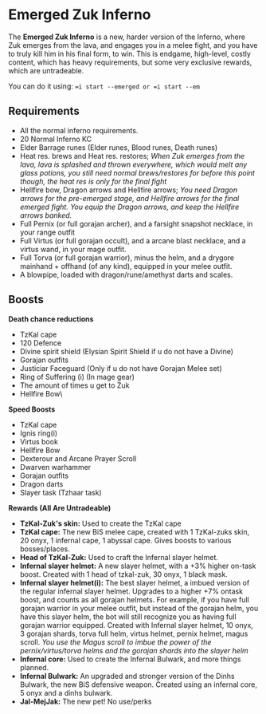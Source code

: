 # Emerged Zuk Inferno

The **Emerged Zuk Inferno** is a new, harder version of the Inferno, where Zuk emerges from the lava, and engages you in a melee fight, and you have to truly kill him in his final form, to win. This is endgame, high-level, costly content, which has heavy requirements, but some very exclusive rewards, which are untradeable.



You can do it using: `=i start --emerged or =i start --em`



## Requirements

* All the normal inferno requirements.
* 20 Normal Inferno KC
* Elder Barrage runes (Elder runes, Blood runes, Death runes)
* Heat res. brews and Heat res. restores; _When Zuk emerges from the lava, lava is splashed and thrown everywhere, which would melt any glass potions, you still need normal brews/restores for before this point though, the heat res is only for the final fight_
* Hellfire bow, Dragon arrows and Hellfire arrows; _You need Dragon arrows for the pre-emerged stage, and Hellfire arrows for the final emerged fight. You equip the Dragon arrows, and keep the Hellfire arrows banked._
* Full Pernix (or full gorajan archer), and a farsight snapshot necklace, in your range outfit
* Full Virtus (or full gorajan occult), and a arcane blast necklace, and a virtus wand, in your mage outfit.
* Full Torva (or full gorajan warrior), minus the helm, and a drygore mainhand + offhand (of any kind), equipped in your melee outfit.
* A blowpipe, loaded with dragon/rune/amethyst darts and scales.

## Boosts

**Death chance reductions**

* TzKal cape&#x20;
* 120 Defence
* Divine spirit shield (Elysian Spirit Shield if u do not have a Divine)
* Gorajan outfits&#x20;
* Justiciar Faceguard (Only if u do not have Gorajan Melee set)
* Ring of Suffering (i) (In mage gear)
* The amount of times u get to Zuk
* Hellfire Bow\


**Speed Boosts**

* TzKal cape
* Ignis ring(i)
* Virtus book
* Hellfire Bow
* Dexterour and Arcane Prayer Scroll
* Dwarven warhammer
* Gorajan outfits
* Dragon darts
* Slayer task (Tzhaar task)

**Rewards (All Are Untradeable)**

* **TzKal-Zuk's skin:** Used to create the TzKal cape
* **TzKal cape:** The new BiS melee cape, created with 1 TzKal-zuks skin, 20 onyx, 1 infernal cape, 1 abyssal cape. Gives boosts to various bosses/places.
* **Head of TzKal-Zuk:** Used to craft the Infernal slayer helmet.
* **Infernal slayer helmet:** A new slayer helmet, with a +3% higher on-task boost. Created with 1 head of tzkal-zuk, 30 onyx, 1 black mask.&#x20;
* **Infernal slayer helmet(i):** The best slayer helmet, a imbued version of the regular infernal slayer helmet. Upgrades to a higher +7% ontask boost, and counts as all gorajan helmets. For example, if you have full gorajan warrior in your melee outfit, but instead of the gorajan helm, you have this slayer helm, the bot will still recognize you as having full gorajan warrior equipped. Created with Infernal slayer helmet, 10 onyx, 3 gorajan shards, torva full helm, virtus helmet, pernix helmet, magus scroll. _You use the Magus scroll to imbue the power of the pernix/virtus/torva helms and the gorajan shards into the slayer helm_
* **Infernal core:** Used to create the Infernal Bulwark, and more things planned.
* **Infernal Bulwark:** An upgraded and stronger version of the Dinhs Bulwark, the new BiS defensive weapon. Created using an infernal core, 5 onyx and a dinhs bulwark.&#x20;
* **Jal-MejJak:** The new pet! No use/perks

